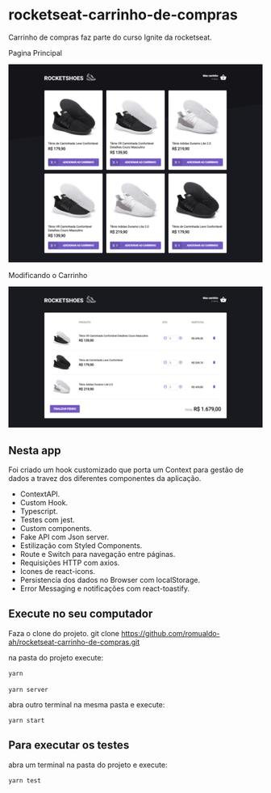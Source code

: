 # rocketseat-carrinho-de-compras
Carrinho de compras faz parte do curso Ignite da rocketseat.

Pagina Principal

![Página principal](/public/screencapture-localhost-3000-2021-06-30-15_05_54.png?raw=true)

Modificando o Carrinho

![Modificando o carrinho](/public/screencapture-localhost-3000-cart-2021-06-30-15_06_36.png?raw=true)
## Nesta app

Foi criado um hook customizado que porta um Context para gestão de dados a travez dos diferentes componentes da aplicação.

- ContextAPI.
- Custom Hook.
- Typescript.
- Testes com jest.
- Custom components.
- Fake API com Json server.
- Estilização com Styled Components.
- Route e Switch para navegação entre páginas.
- Requisições HTTP com axios.
- Icones de react-icons.
- Persistencia dos dados no Browser com localStorage.
- Error Messaging e notificações com react-toastify.

## Execute no seu computador

Faza o clone do projeto.
  git clone https://github.com/romualdo-ah/rocketseat-carrinho-de-compras.git

na pasta do projeto execute:

    yarn

    yarn server

abra outro terminal na mesma pasta e execute:

    yarn start
  
## Para executar os testes

  abra um terminal na pasta do projeto e execute:
  
    yarn test
